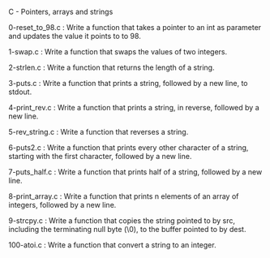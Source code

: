 C - Pointers, arrays and strings

0-reset_to_98.c : Write a function that takes a pointer to an int as parameter and updates the value it points to to 98.

1-swap.c : Write a function that swaps the values of two integers.

2-strlen.c : Write a function that returns the length of a string.

3-puts.c : Write a function that prints a string, followed by a new line, to stdout.

4-print_rev.c : Write a function that prints a string, in reverse, followed by a new line.

5-rev_string.c : Write a function that reverses a string.

6-puts2.c : Write a function that prints every other character of a string, starting with the first character, followed by a new line.

7-puts_half.c : Write a function that prints half of a string, followed by a new line.

8-print_array.c : Write a function that prints n elements of an array of integers, followed by a new line.

9-strcpy.c : Write a function that copies the string pointed to by src, including the terminating null byte (\0), to the buffer pointed to by dest.

100-atoi.c : Write a function that convert a string to an integer.
